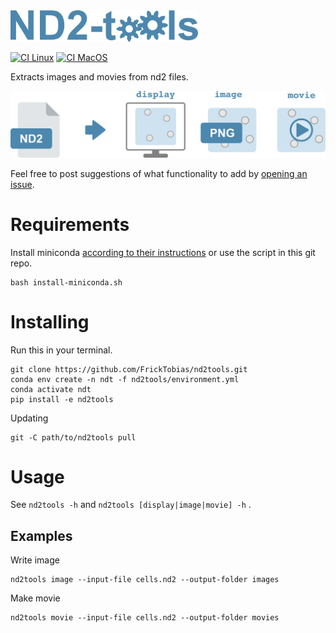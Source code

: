 <img src="./figures/nd2tools-logo.png" alt="nd2tools logo" width="300"/>

[![CI Linux](https://github.com/FrickTobias/nd2tools/actions/workflows/ci_linux.yml/badge.svg)](https://github.com/FrickTobias/nd2tools/actions/workflows/ci_linux.yml) [![CI MacOS](https://github.com/FrickTobias/nd2tools/actions/workflows/ci_macos.yml/badge.svg)](https://github.com/FrickTobias/nd2tools/actions/workflows/ci_macos.yml)

Extracts images and movies from nd2 files.

![nd2tools-workflow](figures/nd2tools-workflow.png)

Feel free to post suggestions of what functionality to add by [opening an issue](https://github.com/FrickTobias/nd2tools/issues/new).

# Requirements

Install
miniconda [according to their instructions](https://docs.conda.io/en/latest/miniconda.html)
or use the script in this git repo.

```
bash install-miniconda.sh
```

# Installing

Run this in your terminal.
```
git clone https://github.com/FrickTobias/nd2tools.git 
conda env create -n ndt -f nd2tools/environment.yml 
conda activate ndt
pip install -e nd2tools 
```

Updating
```
git -C path/to/nd2tools pull
```

# Usage

See `nd2tools -h` and `nd2tools [display|image|movie] -h` .

## Examples

Write image
```
nd2tools image --input-file cells.nd2 --output-folder images
```

Make movie
```
nd2tools movie --input-file cells.nd2 --output-folder movies
```

